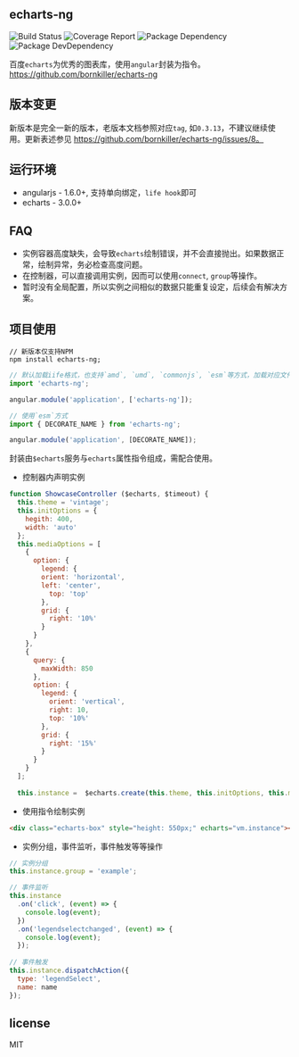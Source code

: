 ## echarts-ng

![Build Status](https://img.shields.io/travis/bornkiller/echarts-ng.svg?style=flat)
![Coverage Report](http://img.shields.io/coveralls/bornkiller/echarts-ng.svg?style=flat)
![Package Dependency](https://david-dm.org/bornkiller/echarts-ng.svg?style=flat)
![Package DevDependency](https://david-dm.org/bornkiller/echarts-ng/dev-status.svg?style=flat)

百度`echarts`为优秀的图表库，使用`angular`封装为指令。https://github.com/bornkiller/echarts-ng

## 版本变更
新版本是完全一新的版本，老版本文档参照对应`tag`, 如`0.3.13`，不建议继续使用。更新表述参见 https://github.com/bornkiller/echarts-ng/issues/8。

## 运行环境
+ angularjs - 1.6.0+, 支持单向绑定，`life hook`即可
+ echarts   - 3.0.0+

## FAQ
+ 实例容器高度缺失，会导致`echarts`绘制错误，并不会直接抛出。如果数据正常，绘制异常，务必检查高度问题。
+ 在控制器，可以直接调用实例，因而可以使用`connect`, `group`等操作。
+ 暂时没有全局配置，所以实例之间相似的数据只能重复设定，后续会有解决方案。

## 项目使用
```shell
// 新版本仅支持NPM
npm install echarts-ng;
```

```js
// 默认加载iife格式，也支持`amd`, `umd`, `commonjs`, `esm`等方式，加载对应文件即可
import 'echarts-ng';

angular.module('application', ['echarts-ng']);

// 使用`esm`方式
import { DECORATE_NAME } from 'echarts-ng';

angular.module('application', [DECORATE_NAME]);
```

封装由`$echarts`服务与`echarts`属性指令组成，需配合使用。

+ 控制器内声明实例
```javascript
function ShowcaseController ($echarts, $timeout) {
  this.theme = 'vintage';
  this.initOptions = {
    hegith: 400,
    width: 'auto'
  };
  this.mediaOptions = [
    {
      option: {
        legend: {
        orient: 'horizontal',
        left: 'center',
          top: 'top'
        },
        grid: {
          right: '10%'
        }
      }
    },
    {
      query: {
        maxWidth: 850
      },
      option: {
        legend: {
          orient: 'vertical',
          right: 10,
          top: '10%'
        },
        grid: {
          right: '15%'
        }
      }
    }
  ];
  
  this.instance =  $echarts.create(this.theme, this.initOptions, this.mediaOptions).setOption({/ *... */});
```
+  使用指令绘制实例
```html
<div class="echarts-box" style="height: 550px;" echarts="vm.instance"></div>
```
+ 实例分组，事件监听，事件触发等等操作
```javascript
// 实例分组
this.instance.group = 'example';

// 事件监听
this.instance
  .on('click', (event) => {
    console.log(event);
  })
  .on('legendselectchanged', (event) => {
    console.log(event);
  });
  
// 事件触发
this.instance.dispatchAction({
  type: 'legendSelect',
  name: name
});  
```

## license
MIT

